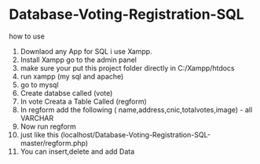 # Database-Voting-Registration-SQL

how to use
1. Downlaod any App for SQL i use Xampp.
2. Install Xampp go to the admin panel
3. make sure your put this project folder directly in C:/Xampp/htdocs
4. run xampp (my sql and apache) 
5. go to mysql
6. Create databse called (vote)
7. In vote Creata a Table Called (regform)
8. In regform add the following ( name,address,cnic,totalvotes,image) - all VARCHAR
9. Now run regform
10. just like this (localhost/Database-Voting-Registration-SQL-master/regform.php)
11. You can insert,delete and add Data
